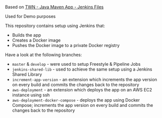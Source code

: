 Based on [TWN - Java Maven App - Jenkins Files](https://gitlab.com/twn-devops-bootcamp/latest/08-jenkins/java-maven-app)

Used for Demo purposes

This repository contains setup using Jenkins that:

- Builds the app
- Creates a Docker image
- Pushes the Docker image to a private Docker registry

Have a look at the following branches:

- `master` & `develop` - were used to setup Freestyle & Pipeline Jobs
- `jenkins-shared-lib` - used to achieve the same setup using a Jenkins Shared Library
- `increment-app-version` - an extension which increments the app version on every build and commits the changes back to the repository
- `aws-deployment` - an extension which deploys the app on an AWS EC2 instance using ssh
- `aws-deployment-docker-compose` - deploys the app using Docker Compose; increments the app version on every build and commits the changes back to the repository
